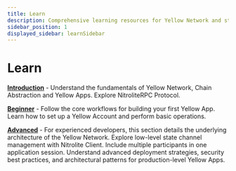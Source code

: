 ```yaml
---
title: Learn
description: Comprehensive learning resources for Yellow Network and state channels
sidebar_position: 1
displayed_sidebar: learnSidebar
---
```


# Learn

**[Introduction](/docs/learn/introduction/what-is-yellow-sdk)** - Understand the fundamentals of Yellow Network, Chain Abstraction and Yellow Apps. Explore NitroliteRPC Protocol.

**[Beginner](/docs/learn/beginner/app-session-management)** - Follow the core workflows for building your first Yellow App. Learn how to set up a Yellow Account and perform basic operations.

**[Advanced](/docs/learn/advanced/architecture)** - For experienced developers, this section details the underlying architecture of the Yellow Network. Explore low-level state channel management with Nitrolite Client. Include multiple participants in one application session. Understand advanced deployment strategies, security best practices, and architectural patterns for production-level Yellow Apps.